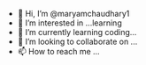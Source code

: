 - 👋 Hi, I’m @maryamchaudhary1
- 👀 I’m interested in ...learning
- 🌱 I’m currently learning coding...
- 💞️ I’m looking to collaborate on ...
- 📫 How to reach me ...

<!---
maryamchaudhary1/maryamchaudhary1 is a ✨ special ✨ repository because its `README.md` (this file) appears on your GitHub profile.
You can click the Preview link to take a look at your changes.
--->

